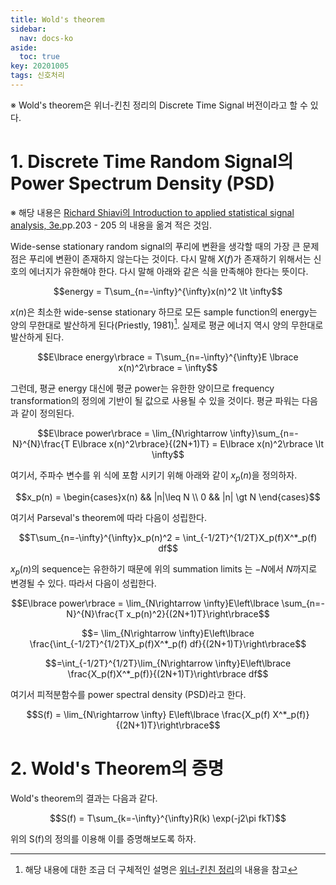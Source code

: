 ```yaml
---
title: Wold's theorem
sidebar:
  nav: docs-ko
aside:
  toc: true
key: 20201005
tags: 신호처리
---
```


※ Wold's theorem은 위너-킨친 정리의 Discrete Time Signal 버전이라고 할 수 있다.

# 1. Discrete Time Random Signal의 Power Spectrum Density (PSD)

※ 해당 내용은 [Richard Shiavi의 Introduction to applied statistical signal analysis, 3e.](https://www.amazon.com/Introduction-Applied-Statistical-Signal-Analysis/dp/0120885816)pp.203 - 205 의 내용을 옮겨 적은 것임.

Wide-sense stationary random signal의 푸리에 변환을 생각할 때의 가장 큰 문제점은 푸리에 변환이 존재하지 않는다는 것이다. 다시 말해 $X(f)$가 존재하기 위해서는 신호의 에너지가 유한해야 한다. 다시 말해 아래와 같은 식을 만족해야 한다는 뜻이다. 

$$energy = T\sum_{n=-\infty}^{\infty}x(n)^2 \lt \infty$$

$x(n)$은 최소한 wide-sense stationary 하므로 모든 sample function의 energy는 양의 무한대로 발산하게 된다(Priestly, 1981)[^1]. 실제로 평균 에너지 역시 양의 무한대로 발산하게 된다.

[^1]: 해당 내용에 대한 조금 더 구체적인 설명은 [위너-킨친 정리](https://angeloyeo.github.io/2020/10/04/Wiener_Khinchin.html)의 내용을 참고


$$E\lbrace energy\rbrace = T\sum_{n=-\infty}^{\infty}E \lbrace x(n)^2\rbrace = \infty$$

그런데, 평균 energy 대신에 평균 power는 유한한 양이므로 frequency transformation의 정의에 기반이 될 값으로 사용될 수 있을 것이다. 평균 파워는 다음과 같이 정의된다.

$$E\lbrace power\rbrace = \lim_{N\rightarrow \infty}\sum_{n=-N}^{N}\frac{T E\lbrace x(n)^2\rbrace}{(2N+1)T} = E\lbrace x(n)^2\rbrace \lt \infty$$

여기서, 주파수 변수를 위 식에 포함 시키기 위해 아래와 같이 $x_p(n)$을 정의하자.

$$x_p(n) = \begin{cases}x(n) && |n|\leq N \\ 0 && |n| \gt N \end{cases}$$

여기서 Parseval's theorem에 따라 다음이 성립한다.

$$T\sum_{n=-\infty}^{\infty}x_p(n)^2 = \int_{-1/2T}^{1/2T}X_p(f)X^*_p(f) df$$

$x_p(n)$의 sequence는 유한하기 때문에 위의 summation limits 는 $-N$에서 $N$까지로 변경될 수 있다. 따라서 다음이 성립한다.

$$E\lbrace power\rbrace = \lim_{N\rightarrow \infty}E\left\lbrace \sum_{n=-N}^{N}\frac{T x_p(n)^2}{(2N+1)T}\right\rbrace$$

$$= \lim_{N\rightarrow \infty}E\left\lbrace \frac{\int_{-1/2T}^{1/2T}X_p(f)X^*_p(f) df}{(2N+1)T}\right\rbrace$$

$$=\int_{-1/2T}^{1/2T}\lim_{N\rightarrow \infty}E\left\lbrace \frac{X_p(f)X^*_p(f)}{(2N+1)T}\right\rbrace df$$

여기서 피적분함수를 power spectral density (PSD)라고 한다.

$$S(f) = \lim_{N\rightarrow \infty} E\left\lbrace \frac{X_p(f) X^*_p(f)}{(2N+1)T}\right\rbrace$$

# 2. Wold's Theorem의 증명

Wold's theorem의 결과는 다음과 같다.

$$S(f) = T\sum_{k=-\infty}^{\infty}R(k) \exp(-j2\pi fkT)$$

위의 S(f)의 정의를 이용해 이를 증명해보도록 하자.

